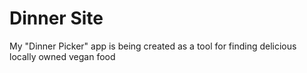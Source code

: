# Dinner Site
My "Dinner Picker" app is being created as a tool for finding delicious locally owned vegan food
